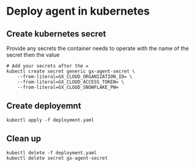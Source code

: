 # Deploy agent in kubernetes

## Create kubernetes secret

Provide any secrets the container needs to operate with the name of the secret then the value

```shell
# Add your secrets after the =
kubectl create secret generic gx-agent-secret \
    --from-literal=GX_CLOUD_ORGANIZATION_ID= \
    --from-literal=GX_CLOUD_ACCESS_TOKEN= \
    --from-literal=GX_CLOUD_SNOWFLAKE_PW=
```

## Create deployemnt

```shell
kubectl apply -f deployment.yaml
```


## Clean up

```shell
kubectl delete -f deployment.yaml
kubectl delete secret gx-agent-secret
```

